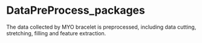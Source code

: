 # DataPreProcess_packages
The data collected by MYO bracelet is preprocessed, including data cutting, stretching, filling and feature extraction.

